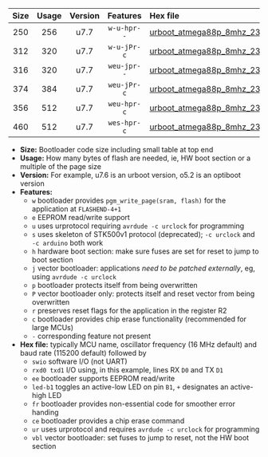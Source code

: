 |Size|Usage|Version|Features|Hex file|
|:-:|:-:|:-:|:-:|:--|
|250|256|u7.7|`w-u-hpr--`|[urboot_atmega88p_8mhz_230400bps_swio_rxd0_txd1_led+b5_ur.hex](https://raw.githubusercontent.com/stefanrueger/urboot.hex/main/cores/minicore/atmega88p/fcpu_8mhz/230400_bps/urboot_atmega88p_8mhz_230400bps_swio_rxd0_txd1_led+b5_ur.hex)|
|312|320|u7.7|`w-u-jPr-c`|[urboot_atmega88p_8mhz_230400bps_swio_rxd0_txd1_led+b5_fr_ce_ur_vbl.hex](https://raw.githubusercontent.com/stefanrueger/urboot.hex/main/cores/minicore/atmega88p/fcpu_8mhz/230400_bps/urboot_atmega88p_8mhz_230400bps_swio_rxd0_txd1_led+b5_fr_ce_ur_vbl.hex)|
|316|320|u7.7|`weu-jpr--`|[urboot_atmega88p_8mhz_230400bps_swio_rxd0_txd1_ee_led+b5_ur_vbl.hex](https://raw.githubusercontent.com/stefanrueger/urboot.hex/main/cores/minicore/atmega88p/fcpu_8mhz/230400_bps/urboot_atmega88p_8mhz_230400bps_swio_rxd0_txd1_ee_led+b5_ur_vbl.hex)|
|374|384|u7.7|`weu-jPr-c`|[urboot_atmega88p_8mhz_230400bps_swio_rxd0_txd1_ee_led+b5_fr_ce_ur_vbl.hex](https://raw.githubusercontent.com/stefanrueger/urboot.hex/main/cores/minicore/atmega88p/fcpu_8mhz/230400_bps/urboot_atmega88p_8mhz_230400bps_swio_rxd0_txd1_ee_led+b5_fr_ce_ur_vbl.hex)|
|356|512|u7.7|`weu-hpr-c`|[urboot_atmega88p_8mhz_230400bps_swio_rxd0_txd1_ee_led+b5_fr_ce_ur.hex](https://raw.githubusercontent.com/stefanrueger/urboot.hex/main/cores/minicore/atmega88p/fcpu_8mhz/230400_bps/urboot_atmega88p_8mhz_230400bps_swio_rxd0_txd1_ee_led+b5_fr_ce_ur.hex)|
|460|512|u7.7|`wes-hpr-c`|[urboot_atmega88p_8mhz_230400bps_swio_rxd0_txd1_ee_led+b5_fr_ce.hex](https://raw.githubusercontent.com/stefanrueger/urboot.hex/main/cores/minicore/atmega88p/fcpu_8mhz/230400_bps/urboot_atmega88p_8mhz_230400bps_swio_rxd0_txd1_ee_led+b5_fr_ce.hex)|

- **Size:** Bootloader code size including small table at top end
- **Usage:** How many bytes of flash are needed, ie, HW boot section or a multiple of the page size
- **Version:** For example, u7.6 is an urboot version, o5.2 is an optiboot version
- **Features:**
  + `w` bootloader provides `pgm_write_page(sram, flash)` for the application at `FLASHEND-4+1`
  + `e` EEPROM read/write support
  + `u` uses urprotocol requiring `avrdude -c urclock` for programming
  + `s` uses skeleton of STK500v1 protocol (deprecated); `-c urclock` and `-c arduino` both work
  + `h` hardware boot section: make sure fuses are set for reset to jump to boot section
  + `j` vector bootloader: applications *need to be patched externally*, eg, using `avrdude -c urclock`
  + `p` bootloader protects itself from being overwritten
  + `P` vector bootloader only: protects itself and reset vector from being overwritten
  + `r` preserves reset flags for the application in the register R2
  + `c` bootloader provides chip erase functionality (recommended for large MCUs)
  + `-` corresponding feature not present
- **Hex file:** typically MCU name, oscillator frequency (16 MHz default) and baud rate (115200 default) followed by
  + `swio` software I/O (not UART)
  + `rxd0 txd1` I/O using, in this example, lines RX `D0` and TX `D1`
  + `ee` bootloader supports EEPROM read/write
  + `led-b1` toggles an active-low LED on pin `B1`, `+` designates an active-high LED
  + `fr` bootloader provides non-essential code for smoother error handing
  + `ce` bootloader provides a chip erase command
  + `ur` uses urprotocol and requires `avrdude -c urclock` for programming
  + `vbl` vector bootloader: set fuses to jump to reset, not the HW boot section
